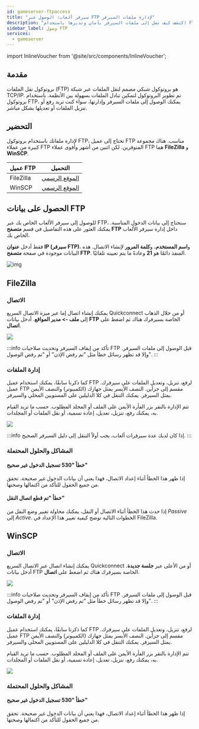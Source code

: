 ```yaml
---
id: gameserver-ftpaccess
title: "سيرفر ألعاب: الوصول عبر FTP لإدارة ملفات السيرفر"
description: "اكتشف كيف تصل إلى ملفات السيرفر بأمان وتديرها باستخدام FTP لنقل الملفات بسلاسة والتحكم في السيرفر → تعلّم المزيد الآن"
sidebar_label: وصول FTP
services:
  - gameserver
---
```


import InlineVoucher from '@site/src/components/InlineVoucher';

## مقدمة

بروتوكول نقل الملفات (FTP) هو بروتوكول شبكي مصمم لنقل الملفات عبر شبكة TCP/IP. تم تطوير البروتوكول لتمكين تبادل الملفات بسهولة بين الأنظمة. باستخدام بروتوكول FTP، يمكنك الوصول إلى ملفات السيرفر وإدارتها، سواء كنت تريد رفع أو تنزيل الملفات أو تعديلها بشكل مباشر.

<InlineVoucher />

## التحضير

لإدارة ملفاتك باستخدام بروتوكول FTP، تحتاج إلى عميل FTP مناسب. هناك مجموعة كبيرة من عملاء FTP المتوفرين. لكن اثنين من أشهر وأقوى عملاء FTP هما **FileZilla** و **WinSCP**.

| عميل FTP  | التحميل                                                     |
| ---------- | ------------------------------------------------------------ |
| FileZilla  | [الموقع الرسمي](https://filezilla-project.org/download.php?platform=win64) |
| WinSCP     | [الموقع الرسمي](https://winscp.net/eng/downloads.php)    |



## الحصول على بيانات FTP

للوصول إلى سيرفر الألعاب الخاص بك عبر FTP، ستحتاج إلى بيانات الدخول المناسبة. يمكنك العثور على هذه التفاصيل في قسم **متصفح FTP** داخل إدارة سيرفر الألعاب الخاص بك.

فقط أدخل **عنوان IP (سيرفر FTP)**، و**اسم المستخدم**، و**كلمة المرور** لإنشاء الاتصال. هذه البيانات موجودة في صفحة **متصفح FTP**. المنفذ دائمًا هو **21** وعادةً ما يتم تعيينه تلقائيًا.

![img](https://screensaver01.zap-hosting.com/index.php/s/6FTFDwyBQZ792Fd/download)



## FileZilla

### الاتصال

يمكنك إنشاء اتصال إما عبر ميزة الاتصال السريع Quickconnect أو من خلال الذهاب إلى **ملف -> مدير المواقع**. أدخل بيانات **FTP** الخاصة بسيرفرك هناك ثم اضغط على **اتصال**.

![](https://screensaver01.zap-hosting.com/index.php/s/wxSSFoW3GTXJdLK/preview)

:::info
تأكد من إيقاف السيرفر وتحديث صلاحيات FTP قبل الوصول إلى ملفات السيرفر. وإلا قد تظهر رسائل خطأ مثل "تم رفض الإذن" أو "تم رفض الوصول".
:::

### إدارة الملفات

كما ذكرنا سابقًا، يمكنك استخدام عميل FTP لرفع، تنزيل، وتعديل الملفات على سيرفرك. عميل FTP مقسم إلى جزأين. النصف الأيسر يمثل جهازك (الكمبيوتر) والنصف الأيمن يمثل السيرفر. يمكنك التنقل في كلا الدليلين على المستويين المحلي والسيرفر.

تتم الإدارة بالنقر بزر الفأرة الأيمن على الملف أو المجلد المطلوب. حسب ما تريد القيام به، يمكنك رفع، تنزيل، تعديل، إعادة تسمية، أو نقل الملفات أو المجلدات.

![](https://screensaver01.zap-hosting.com/index.php/s/qizoBD5JnHBRkJc/preview)

:::info
إذا كان لديك عدة سيرفرات ألعاب، يجب أولاً التنقل إلى دليل السيرفر الصحيح.
:::



### المشاكل والحلول المحتملة

#### خطأ "530 تسجيل الدخول غير صحيح"
إذا ظهر هذا الخطأ أثناء إعداد الاتصال، فهذا يعني أن بيانات الدخول غير صحيحة. تحقق من جميع الحقول للتأكد من اكتمالها وصحتها.

#### خطأ "تم قطع اتصال النقل"
إذا حدث هذا الخطأ أثناء الاتصال أو النقل، يمكنك محاولة تغيير وضع النقل من *Passive* إلى *Active*. الخطوات التالية توضح كيفية تغيير هذا الإعداد في FileZilla.




## WinSCP

### الاتصال
يمكنك إنشاء اتصال عبر الاتصال السريع Quickconnect أو من الأعلى عبر **جلسة جديدة**. أدخل بيانات FTP الخاصة بسيرفرك هناك ثم اضغط على **اتصال**.

![](https://screensaver01.zap-hosting.com/index.php/s/KNnkJsnETTFqZpD/preview)


:::info
تأكد من إيقاف السيرفر وتحديث صلاحيات FTP قبل الوصول إلى ملفات السيرفر. وإلا قد تظهر رسائل خطأ مثل "تم رفض الإذن" أو "تم رفض الوصول".
:::


### إدارة الملفات

كما ذكرنا سابقًا، يمكنك استخدام عميل FTP لرفع، تنزيل، وتعديل الملفات على سيرفرك. عميل FTP مقسم إلى جزأين. النصف الأيسر يمثل جهازك (الكمبيوتر) والنصف الأيمن يمثل السيرفر. يمكنك التنقل في كلا الدليلين على المستويين المحلي والسيرفر.

تتم الإدارة بالنقر بزر الفأرة الأيمن على الملف أو المجلد المطلوب. حسب ما تريد القيام به، يمكنك رفع، تنزيل، تعديل، إعادة تسمية، أو نقل الملفات أو المجلدات.

![](https://screensaver01.zap-hosting.com/index.php/s/dAYiFwWQAipgTqW/preview)


### المشاكل والحلول المحتملة

#### خطأ "530 تسجيل الدخول غير صحيح"
إذا ظهر هذا الخطأ أثناء إعداد الاتصال، فهذا يعني أن بيانات الدخول غير صحيحة. تحقق من جميع الحقول للتأكد من اكتمالها وصحتها.

<InlineVoucher />